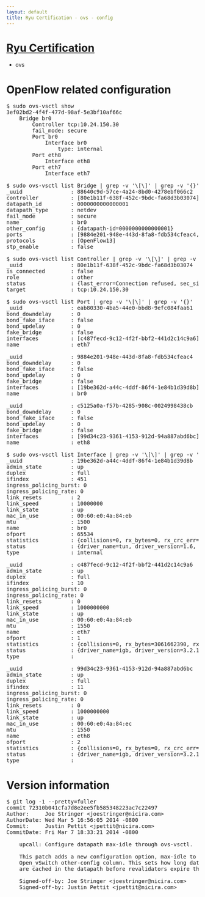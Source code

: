 ```yaml
---
layout: default
title: Ryu Certification - ovs - config
---
```

# [Ryu Certification](http://osrg.github.io/ryu/certification.html)
* ovs 

# OpenFlow related configuration
<pre>
$ sudo ovs-vsctl show
3ef02bd2-4f4f-477d-98af-5e3bf10af66c
    Bridge br0
        Controller tcp:10.24.150.30
        fail_mode: secure
        Port br0
            Interface br0
                type: internal
        Port eth8
            Interface eth8
        Port eth7
            Interface eth7

$ sudo ovs-vsctl list Bridge | grep -v '\[\]' | grep -v '{}'
_uuid               : 88640c9d-57ce-4a24-8bd0-4278ebf066c2
controller          : [80e1b11f-638f-452c-9bdc-fa68d3b03074]
datapath_id         : 0000000000000001
datapath_type       : netdev
fail_mode           : secure
name                : br0
other_config        : {datapath-id=0000000000000001}
ports               : [9884e201-948e-443d-8fa8-fdb534cfeac4, c5125a0a-f57b-4285-908c-0024998438cb, eab80330-4ba5-44e0-bbd8-9efc084faa61]
protocols           : [OpenFlow13]
stp_enable          : false

$ sudo ovs-vsctl list Controller | grep -v '\[\]' | grep -v '{}'
_uuid               : 80e1b11f-638f-452c-9bdc-fa68d3b03074
is_connected        : false
role                : other
status              : {last_error=Connection refused, sec_since_connect=377, sec_since_disconnect=3, state=BACKOFF}
target              : tcp:10.24.150.30

$ sudo ovs-vsctl list Port | grep -v '\[\]' | grep -v '{}'
_uuid               : eab80330-4ba5-44e0-bbd8-9efc084faa61
bond_downdelay      : 0
bond_fake_iface     : false
bond_updelay        : 0
fake_bridge         : false
interfaces          : [c487fecd-9c12-4f2f-bbf2-441d2c14c9a6]
name                : eth7

_uuid               : 9884e201-948e-443d-8fa8-fdb534cfeac4
bond_downdelay      : 0
bond_fake_iface     : false
bond_updelay        : 0
fake_bridge         : false
interfaces          : [19be362d-a44c-4ddf-86f4-1e84b1d39d8b]
name                : br0

_uuid               : c5125a0a-f57b-4285-908c-0024998438cb
bond_downdelay      : 0
bond_fake_iface     : false
bond_updelay        : 0
fake_bridge         : false
interfaces          : [99d34c23-9361-4153-912d-94a887abd6bc]
name                : eth8

$ sudo ovs-vsctl list Interface | grep -v '\[\]' | grep -v '{}'
_uuid               : 19be362d-a44c-4ddf-86f4-1e84b1d39d8b
admin_state         : up
duplex              : full
ifindex             : 451
ingress_policing_burst: 0
ingress_policing_rate: 0
link_resets         : 2
link_speed          : 10000000
link_state          : up
mac_in_use          : 00:60:e0:4a:84:eb
mtu                 : 1500
name                : br0
ofport              : 65534
statistics          : {collisions=0, rx_bytes=0, rx_crc_err=0, rx_dropped=0, rx_errors=0, rx_frame_err=0, rx_over_err=0, rx_packets=0, tx_bytes=0, tx_dropped=0, tx_errors=0, tx_packets=0}
status              : {driver_name=tun, driver_version=1.6, firmware_version=N/A}
type                : internal

_uuid               : c487fecd-9c12-4f2f-bbf2-441d2c14c9a6
admin_state         : up
duplex              : full
ifindex             : 10
ingress_policing_burst: 0
ingress_policing_rate: 0
link_resets         : 0
link_speed          : 1000000000
link_state          : up
mac_in_use          : 00:60:e0:4a:84:eb
mtu                 : 1550
name                : eth7
ofport              : 1
statistics          : {collisions=0, rx_bytes=3061662390, rx_crc_err=0, rx_dropped=0, rx_errors=0, rx_frame_err=0, rx_over_err=0, rx_packets=72619009, tx_bytes=0, tx_dropped=0, tx_errors=0, tx_packets=0}
status              : {driver_name=igb, driver_version=3.2.10-k, firmware_version=3.10-0}
type                : 

_uuid               : 99d34c23-9361-4153-912d-94a887abd6bc
admin_state         : up
duplex              : full
ifindex             : 11
ingress_policing_burst: 0
ingress_policing_rate: 0
link_resets         : 0
link_speed          : 1000000000
link_state          : up
mac_in_use          : 00:60:e0:4a:84:ec
mtu                 : 1550
name                : eth8
ofport              : 2
statistics          : {collisions=0, rx_bytes=0, rx_crc_err=0, rx_dropped=0, rx_errors=0, rx_frame_err=0, rx_over_err=0, rx_packets=0, tx_bytes=3241060, tx_dropped=0, tx_errors=0, tx_packets=34586}
status              : {driver_name=igb, driver_version=3.2.10-k, firmware_version=3.10-0}
type                : 
</pre>

# Version information
<pre>
$ git log -1 --pretty=fuller
commit 72310b041cfa7d8e2ee5fb585348223ac7c22497
Author:     Joe Stringer &lt;joestringer@nicira.com&gt;
AuthorDate: Wed Mar 5 16:56:05 2014 -0800
Commit:     Justin Pettit &lt;jpettit@nicira.com&gt;
CommitDate: Fri Mar 7 18:33:21 2014 -0800

    upcall: Configure datapath max-idle through ovs-vsctl.
    
    This patch adds a new configuration option, max-idle to the
    Open_vSwitch other-config column. This sets how long datapath flows
    are cached in the datapath before revalidators expire them.
    
    Signed-off-by: Joe Stringer &lt;joestringer@nicira.com&gt;
    Signed-off-by: Justin Pettit &lt;jpettit@nicira.com&gt;
</pre>
